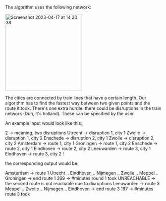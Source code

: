 The algorithm uses the following network:

<img width="248" alt="Screenshot 2023-04-17 at 14 20 38" src="https://user-images.githubusercontent.com/96784667/232482302-d70a4971-54ce-4551-80a7-a347acb519d9.png">

The cities are connected by train lines that have a certain length. Our algorithm has to find the fastest way between two given points and the route it took. 
There's one extra hurdle: there could be disruptions in the train network (Duh, it's holland). 
These can be specified by the user.

An example input would look like this:

2           -> meaning, two disruptions 
Utrecht     -> disruption 1, city 1
Zwolle      -> disruption 1, city 2
Enschede    -> disruption 2, city 1
Zwolle      -> disruption 2, city 2
Amsterdam   -> route 1, city 1
Groningen   -> route 1, city 2
Enschede    -> route 2, city 1
Eindhoven   -> route 2, city 2
Leeuwarden  -> route 3, city 1
Eindhoven   -> route 3, city 2
!

the corresponding output would be:

Amsterdam   -> route 1
Utrecht     ..
Eindhoven   ..
Nijmegen    ..
Zwolle      ..
Meppel      ..
Groningen   -> end route 1
269         -> #minutes round 1 took
UNREACHABLE -> the second route is not reachable due to disruptions
Leeuwarden  -> route 3 
Meppel      ..
Zwolle      ..
Nijmegen    ..
Eindhoven   -> end route 3
187         -> #minutes route 3 took



